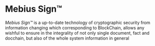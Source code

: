 # Mebius Sign™
 *Mebius Sign™* is a up-to-date technology of cryptographic security from information changing which corresponding to BlockChain, allows any wishful to ensure in the integrality of not only single document, fact and docchain, but also of the whole system information in general
